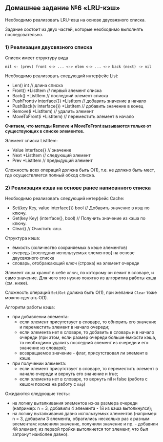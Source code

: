 ## Домашнее задание №6 «LRU-кэш»
Необходимо реализовать LRU-кэш на основе двусвязного списка.

Задание состоит из двух частей, которые необходимо выполнять последовательно.

### 1) Реализация двусвязного списка
Список имеет структуру вида
```text
nil <- (prev) front <-> ... <-> elem <-> ... <-> back (next) -> nil
```

Необходимо реализовать следующий интерфейс List:
- Len() int                           // длина списка
- Front() *ListItem                   // первый элемент списка
- Back() *ListItem                    // последний элемент списка
- PushFront(v interface{}) *ListItem  // добавить значение в начало
- PushBack(v interface{}) *ListItem   // добавить значение в конец
- Remove(i *ListItem)                 // удалить элемент
- MoveToFront(i *ListItem)            // переместить элемент в начало

**Считаем, что методы Remove и MoveToFront вызываются только от существующих в списке элементов.**

Элемент списка ListItem:
- Value interface{}  // значение
- Next *ListItem     // следующий элемент
- Prev *ListItem     // предыдущий элемент

Сложность всех операций должна быть O(1),
т.е. не должно быть мест, где осуществляется полный обход списка.

### 2) Реализация кэша на основе ранее написанного списка
Необходимо реализовать следующий интерфейс Cache:
- Set(key Key, value interface{}) bool  // Добавить значение в кэш по ключу.
- Get(key Key) (interface{}, bool)      // Получить значение из кэша по ключу.
- Clear()                               // Очистить кэш.

Структура кэша:
- ёмкость (количество сохраняемых в кэше элементов)
- очередь \[последних используемых элементов\] на основе двусвязного списка
- словарь, отображающий ключ (строка) на элемент очереди

Элемент кэша хранит в себе ключ, по которому он лежит в словаре, и само значение.
Для чего это нужно понятно из алгоритма работы кэша (см. ниже).

Сложность операций `Set`/`Get` должна быть O(1), при желании `Clear` тоже можно сделать О(1).

Алгоритм работы кэша:
- при добавлении элемента:
    - если элемент присутствует в словаре, то обновить его значение и переместить элемент в начало очереди;
    - если элемента нет в словаре, то добавить в словарь и в начало очереди
      (при этом, если размер очереди больше ёмкости кэша,
      то необходимо удалить последний элемент из очереди и его значение из словаря);
    - возвращаемое значение - флаг, присутствовал ли элемент в кэше.
- при получении элемента:
    - если элемент присутствует в словаре, то переместить элемент в начало очереди и вернуть его значение и true;
    - если элемента нет в словаре, то вернуть nil и false
    (работа с кешом похожа на работу с `map`)

Ожидаются следующие тесты:
- на логику выталкивания элементов из-за размера очереди
(например: n = 3, добавили 4 элемента - 1й из кэша вытолкнулся);
- на логику выталкивания давно используемых элементов
(например: n = 3, добавили 3 элемента, обратились несколько раз к разным элементам:
изменили значение, получили значение и пр. - добавили 4й элемент,
из первой тройки вытолкнется тот элемент, что был затронут наиболее давно).